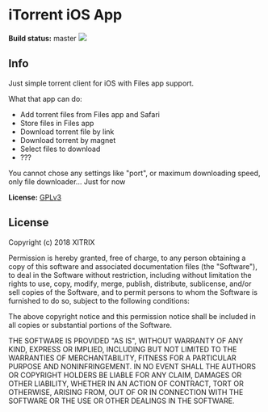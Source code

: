 # iTorrent iOS App

**Build status:** master ![](https://www.bitrise.io/app/fb04a8ae5980d0e0/status.svg?token=XwFNndLUAUGMJC1FgOKMFw&branch=master)

## Info

Just simple torrent client for iOS with Files app support.

What that app can do:
- Add torrent files from Files app and Safari
- Store files in Files app
- Download torrent file by link
- Download torrent by magnet
- Select files to download
- ??? 

You cannot chose any settings like "port", or maximum downloading speed, only file downloader... Just for now

**License:** [GPLv3](https://github.com/owncloud/ios/blob/master/LICENSE.txt)

## License

Copyright (c) 2018 XITRIX

Permission is hereby granted, free of charge, to any person obtaining a copy
of this software and associated documentation files (the "Software"), to deal 
in the Software without restriction, including without limitation the rights 
to use, copy, modify, merge, publish, distribute, sublicense, and/or sell
copies of the Software, and to permit persons to whom the Software is
furnished to do so, subject to the following conditions:

The above copyright notice and this permission notice shall be included in all
copies or substantial portions of the Software.

THE SOFTWARE IS PROVIDED "AS IS", WITHOUT WARRANTY OF ANY KIND, EXPRESS OR
IMPLIED, INCLUDING BUT NOT LIMITED TO THE WARRANTIES OF MERCHANTABILITY,
FITNESS FOR A PARTICULAR PURPOSE AND NONINFRINGEMENT. IN NO EVENT SHALL THE
AUTHORS OR COPYRIGHT HOLDERS BE LIABLE FOR ANY CLAIM, DAMAGES OR OTHER 
LIABILITY, WHETHER IN AN ACTION OF CONTRACT, TORT OR OTHERWISE, ARISING FROM,
OUT OF OR IN CONNECTION WITH THE SOFTWARE OR THE USE OR OTHER DEALINGS IN THE
SOFTWARE.